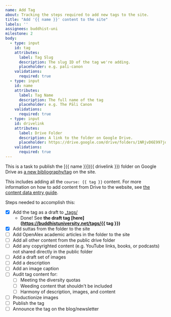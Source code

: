```yaml
---
name: Add Tag
about: Tracking the steps required to add new tags to the site.
title: "Add '{{ name }}' content to the site"
labels: ''
assignees: buddhist-uni
milestone: 2
body:
  - type: input
    id: tag
    attributes:
      label: Tag Slug
      description: The slug ID of the tag we're adding.
      placeholder: e.g. pali-canon
    validations:
      required: true
  - type: input
    id: name
    attributes:
      label: Tag Name
      description: The full name of the tag
      placeholder: e.g. The Pāli Canon
    validations:
      required: true
  - type: input
    id: drivelink
    attributes:
      label: Drive Folder
      description: A link to the folder on Google Drive.
      placeholder: https://drive.google.com/drive/folders/1NRjvD6E997jdaRpN5zAqxnaZv0SM-SOv
    validations:
      required: true
---
```


This is a task to publish the [{{ name }}]({{ drivelink }}) folder on Google Drive as [a new bibliography/tag](https://github.com/buddhist-uni/buddhist-uni.github.io/wiki/Adding-new-tags) on the site.

This includes adding all the `course: {{ tag }}` content.
 For more information on how to add content from Drive to the website, see [the content data entry guide](https://github.com/buddhist-uni/buddhist-uni.github.io/wiki/Adding-items-to-the-library).

Steps needed to accomplish this:
  - [x] Add the tag as a draft to [_tags/](https://github.com/buddhist-uni/buddhist-uni.github.io/tree/main/_tags)
    - Done! See **the draft tag [here](https://buddhistuniversity.net/tags/{{ tag }})**
  - [x] Add suttas from the folder to the site
  - [ ] Add OpenAlex academic articles in the folder to the site
  - [ ] Add all other content from the public drive folder
  - [ ] Add any copyrighted content (e.g. YouTube links, books, or podcasts) not shared directly in the public folder
  - [ ] Add a draft set of images
  - [ ] Add a description
  - [ ] Add an image caption
  - [ ] Audit tag content for:
    - [ ] Meeting the diversity quotas
    - [ ] Weeding content that shouldn't be included
    - [ ] Harmony of description, images, and content
  - [ ] Productionize images
  - [ ] Publish the tag
  - [ ] Announce the tag on the blog/newsletter
